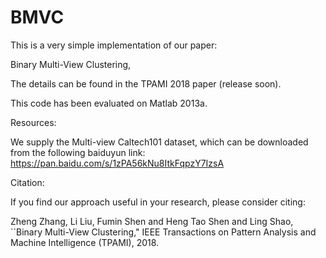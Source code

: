 # BMVC
This is a very simple implementation of our paper:

Binary Multi-View Clustering, 

The details can be found in the TPAMI 2018 paper (release soon). 

This code has been evaluated on Matlab 2013a.

Resources:

We supply the Multi-view Caltech101 dataset, which can be downloaded from the following baiduyun link: https://pan.baidu.com/s/1zPA56kNu8ItkFqpzY7IzsA



Citation:

If you find our approach useful in your research, please consider citing:

Zheng Zhang, Li Liu, Fumin Shen and Heng Tao Shen and Ling Shao, ``Binary Multi-View Clustering," IEEE Transactions on Pattern Analysis and Machine Intelligence (TPAMI), 2018.
